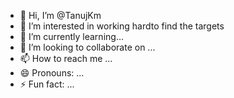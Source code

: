 - 👋 Hi, I’m @TanujKm
- 👀 I’m interested in working hardto find the targets
- 🌱 I’m currently learning...
- 💞️ I’m looking to collaborate on ...
- 📫 How to reach me ...
- 😄 Pronouns: ...
- ⚡ Fun fact: ...

<!---
TanujKm/TanujKm is a ✨ special ✨ repository because its `README.md` (this file) appears on your GitHub profile.
You can click the Preview link to take a look at your changes.
--->
